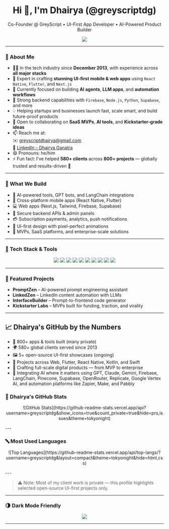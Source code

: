 <h1 align="center">Hi 👋, I'm Dhairya (@greyscriptdg)</h1>
<p align="center">
  Co-Founder @ GreyScript • UI-First App Developer • AI-Powered Product Builder
</p>

<p align="center">
  <img src="https://readme-typing-svg.herokuapp.com?font=Fira+Code&weight=500&size=22&pause=1000&center=true&vCenter=true&width=460&height=45&lines=Building+beautiful+apps+since+2013;Crafting+AI-powered+solutions;Pixel-perfect+UI+is+non-negotiable" />
</p>

---

### 🚀 About Me

- 👨‍💻 In the tech industry since **December 2013**, with experience across **all major stacks**
- 📱 Expert in crafting **stunning UI-first mobile & web apps** using `React Native`, `Flutter`, and `Next.js`
- 🤖 Currently focused on building **AI agents**, **LLM apps**, and **automation workflows**
- 🧠 Strong backend capabilities with `Firebase`, `Node.js`, `Python`, `Supabase`, and more
- 💡 Helping startups and businesses launch fast, scale smart, and build future-proof products
- 🤝 Open to collaborating on **SaaS MVPs**, **AI tools**, and **Kickstarter-grade ideas**
- 📫 Reach me at:  
  ✉️ greyscriptdhairya@gmail.com  
  🔗 [LinkedIn – Dhairya Ganatra](https://www.linkedin.com/in/dhairya-shailesh-ganatra-flash07/)
- 😄 Pronouns: he/him  
- ⚡ Fun fact: I've helped **580+ clients** across **800+ projects** — globally trusted and results-driven 🚀

---

### 🧠 What We Build

- 🤖 AI-powered tools, GPT bots, and LangChain integrations  
- 📱 Cross-platform mobile apps (React Native, Flutter)  
- 💻 Web apps (Next.js, Tailwind, Firebase, Supabase)  
- 🔐 Secure backend APIs & admin panels  
- 💳 Subscription payments, analytics, push notifications  
- 🎨 UI-first design with pixel-perfect animations  
- 🚀 MVPs, SaaS platforms, and enterprise-scale solutions

---

### 🧰 Tech Stack & Tools

<p align="center">
  <img src="https://img.shields.io/badge/-React%20Native-61DAFB?style=for-the-badge&logo=react&logoColor=white" />
  <img src="https://img.shields.io/badge/-Flutter-02569B?style=for-the-badge&logo=flutter&logoColor=white" />
  <img src="https://img.shields.io/badge/-Next.js-000000?style=for-the-badge&logo=nextdotjs&logoColor=white" />
  <img src="https://img.shields.io/badge/-TailwindCSS-38B2AC?style=for-the-badge&logo=tailwindcss&logoColor=white" />
  <img src="https://img.shields.io/badge/-Firebase-FFCA28?style=for-the-badge&logo=firebase&logoColor=white" />
  <img src="https://img.shields.io/badge/-OpenAI-412991?style=for-the-badge&logo=openai&logoColor=white" />
  <img src="https://img.shields.io/badge/-LangChain-0D1117?style=for-the-badge&logo=python&logoColor=green" />
  <img src="https://img.shields.io/badge/-Node.js-339933?style=for-the-badge&logo=node.js&logoColor=white" />
  <img src="https://img.shields.io/badge/-Python-3776AB?style=for-the-badge&logo=python&logoColor=white" />
  <img src="https://img.shields.io/badge/-Vercel-000000?style=for-the-badge&logo=vercel&logoColor=white" />
</p>

---

### 📌 Featured Projects

- **PromptZen** – AI-powered prompt engineering assistant  
- **LinkedZen** – LinkedIn content automation with LLMs  
- **InterfaceBuilder** – Prompt-to-frontend code generator  
- **Kickstarter Labs** – MVPs built for funding, traction, and virality

---

## 📈 Dhairya's GitHub by the Numbers

- 🔧 800+ apps & tools built (many private)
- 🌍 580+ global clients served since 2013
- 🖼️ 5+ open-source UI-first showcases (ongoing)
- 📱 Projects across Web, Flutter, React Native, Kotlin, and Swift
- 🚀 Crafting full-scale digital products — from MVP to enterprise
- 🧠 Integrating AI where it matters using GPT, Claude, Gemini, Firebase, LangChain, Pinecone, Supabase, OpenRouter, Replicate, Google Vertex AI, and automation platforms like Zapier, Make, and Pabbly

### 🔹 Dhairya's GitHub Stats

<p align="center">
![GitHub Stats](https://github-readme-stats.vercel.app/api?username=greyscriptdg&show_icons=true&count_private=true&hide=prs,issues&theme=tokyonight)
</p>
---

### 🔤 Most Used Languages

<p align="center">
![Top Languages](https://github-readme-stats.vercel.app/api/top-langs/?username=greyscriptdg&layout=compact&theme=tokyonight&hide=html,css)
</p>
---

> ⚠️ Note: Most of my client work is private — this profile highlights selected open-source UI-first projects only.
---

### 🌗 Dark Mode Friendly

<p align="center">
  <img src="https://img.shields.io/badge/Dark%20Mode-Supported-0f172a?style=for-the-badge&logo=github&logoColor=white" />
</p>



---

<!---
greyscriptdg/greyscriptdg is a ✨ special ✨ repository because its `README.md` (this file) appears on your GitHub profile.
--->
